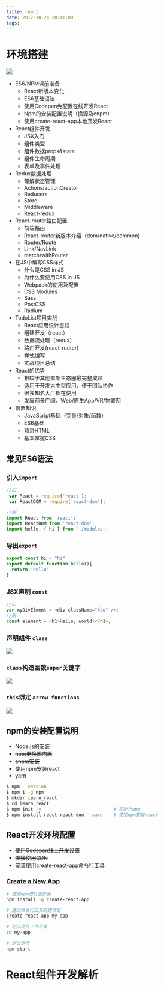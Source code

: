 ```yaml
---
title: react
date: 2017-10-24 20:41:08
tags:
---
```


# 环境搭建

![](https://ws3.sinaimg.cn/large/006tNbRwgy1fktkzrl145j30rc0gqn3t.jpg)



-  ES6/NPM课前准备
   -  React新版本变化
   -  ES6基础语法
   -  使用Codepen免配置在线开发React
   -  Npm的安装配置说明（换源及cnpm）
   -  使用create-react-app本地开发React
-  React组件开发
   -  JSX入门
   -  组件类型
   -  组件数据props&state
   -  组件生命周期
   -  表单及事件处理
-  Redux数据处理
   -  理解状态管理
   -  Actions/actionCreator
   -  Reducers
   -  Store
   -  Middleware
   -  React-redux
-  React-router路由配置
   -  前端路由
   -  React-router新版本介绍（dom/native/common)
   -  Router/Route
   -  Link/NavLink
   -  match/withRouter
-  在JS中编写CSS样式
   -  什么是CSS in JS
   -  为什么要使用CSS in JS
   -  Webpack的使用及配置
   -  CSS Modules
   -  Sass
   -  PostCSS
   -  Radium
-  TodoList项目实战
   -  React应用设计思路
   -  组建开发（react）
   -  数据流处理（redux）
   -  路由开发(react-router)
   -  样式编写
   -  实战项目总结
-  React的优势
   -  相较于其他框架生态圈最完整成熟
   -  适用于开发大中型应用，便于团队协作
   -  很多知名大厂都在使用
   -  发展前景广阔，Web/原生App/VR/物联网
-  前置知识
   -  JavaScript基础（变量/对象/函数）
   -  ES6基础
   -  熟悉HTML
   -  基本掌握CSS



## 常见ES6语法

### 引入`import`

```javascript
//旧
 var React = require('react');
 var ReactDOM = require('react-dom');

//新
import React from 'react';
import ReactDOM from 'react-dom';
import hello, { hi } from './modules';
```



### 导出`export`

```javascript
export const hi = "hi"
export default function hello(){
  return 'hello'
}
```


### JSX声明 `const`

```javascript
//旧
var myDivElment = <div className="foo" />;
//新
const element = <h1>Hello, world!</h1>;
```

### 声明组件 `class`
![](https://ws3.sinaimg.cn/large/006tNbRwgy1fktl0zmnppj30vw0ecn53.jpg)


### `class`构造函数`super`关键字
![](https://ws1.sinaimg.cn/large/006tNbRwgy1fktl1mdrptj30hr0dpjvq.jpg)


### `this`绑定 `arrow functions`
![](https://ws4.sinaimg.cn/large/006tNbRwgy1fktmab4fwbj30my0dvwjt.jpg)

## npm的安装配置说明

-  Node.js的安装
-  ~~npm更换国内原~~
-  ~~cnpm安装~~
-  使用npm安装react
-  ~~yarn~~

```bash
$ npm --version
$ npm i -g npm
$ mkdir learn_react
$ cd learn_react
$ npm init -y                           # 初始化npm
$ npm install react react-dom --save    # 使用npm安装react
```



## React开发环境配置

-  ~~使用Codepen线上开发设置~~
-  ~~直接使用CDN~~
-  安装使用create-react-app命令行工具

### [Create a New App](https://reactjs.org/docs/installation.html#creating-a-new-application)

```bash
# 使用npm进行包安装
npm install -g create-react-app

# 通过命令行工具新建项目
create-react-app my-app

# 切入项目工作目录
cd my-app

# 测试运行
npm start
```

# React组件开发解析
